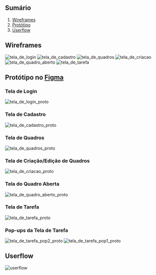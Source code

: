 ## Sumário

1. <a href='#wireframes'>Wireframes</a>
2. <a href='#prototipo'>Protótipo</a>
3. <a href='#userflow'>Userflow</a>

<h2 id='wireframes'> Wireframes </h2>

![tela_de_login](https://github.com/user-attachments/assets/42b6bc34-9d47-49f2-a82a-43c400a106e6)
![tela_de_cadastro](https://github.com/user-attachments/assets/bad6fcfc-8b15-4787-b7c5-d7a3649b3f26)
![tela_de_quadros](https://github.com/user-attachments/assets/f8ec6fda-843f-4069-8599-2eb0ca7a504e)
![tela_de_criacao](https://github.com/user-attachments/assets/e14de1f1-e75e-4970-a51d-b2dfd6b32f42)
![tela_de_quadro_aberto](https://github.com/user-attachments/assets/6138b1e9-9168-445a-8d78-fb07bd9abd90)
![tela_de_tarefa](https://github.com/user-attachments/assets/dd40d7fc-22ae-486e-bdb8-e03af0996af9)

<h2 id='prototipo'>Protótipo no <a href='https://www.figma.com/proto/L1KjAG9uKjmryXXmqYnBJ7/Projeto-Segunda-Etapa?page-id=0%3A1&node-id=31-7&node-type=canvas&viewport=505%2C316%2C0.42&t=wfpivhlBkXvYAOdo-1&scaling=contain&content-scaling=fixed'>Figma</a></h2>
<h3>Tela de Login</h3>

![tela_de_login_proto](https://github.com/user-attachments/assets/441be688-eaaa-4ee3-8805-2a10f40e16fd)

<h3>Tela de Cadastro</h3>

![tela_de_cadastro_proto](https://github.com/user-attachments/assets/382ae684-7594-4034-898e-5f49b496e165)

<h3>Tela de Quadros</h3>

![tela_de_quadros_proto](https://github.com/user-attachments/assets/11b8e97e-4905-4c37-89eb-0fe269d9bf65)

<h3>Tela de Criação/Edição de Quadros</h3>

![tela_de_criacao_proto](https://github.com/user-attachments/assets/b9a461d4-d634-499b-baa7-312fac670dfd)

<h3>Tela do Quadro Aberta</h3>

![tela_de_quadro_aberto_proto](https://github.com/user-attachments/assets/a9623516-fd9f-42c6-86c3-5ca5e48011b1)

<h3>Tela de Tarefa</h3>

![tela_de_tarefa_proto](https://github.com/user-attachments/assets/a4113c6d-3e1f-4cc0-a007-51642c69a1bb)

<h3>Pop-ups da Tela de Tarefa</h3>

![tela_de_tarefa_pop2_proto](https://github.com/user-attachments/assets/04f628b0-146c-4277-906b-f33496239c6a)
![tela_de_tarefa_pop1_proto](https://github.com/user-attachments/assets/d0e883db-c04b-4e70-af35-05098e55991c)

<h2 id='userflow'>Userflow</h2>

![userflow](https://github.com/user-attachments/assets/a6a15c09-e2b3-4b52-b686-c3e1ab344729)
